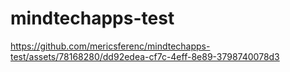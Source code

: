 # mindtechapps-test

https://github.com/mericsferenc/mindtechapps-test/assets/78168280/dd92edea-cf7c-4eff-8e89-3798740078d3

